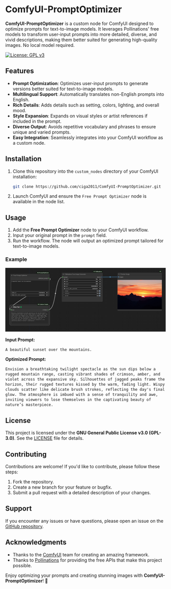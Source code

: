 # ComfyUI-PromptOptimizer

**ComfyUI-PromptOptimizer** is a custom node for ComfyUI designed to optimize prompts for text-to-image models. It leverages Pollinations' free models to transform user-input prompts into more detailed, diverse, and vivid descriptions, making them better suited for generating high-quality images. No local model required.

[![License: GPL v3](https://img.shields.io/badge/License-GPLv3-blue.svg)](https://www.gnu.org/licenses/gpl-3.0)


## Features

- **Prompt Optimization**: Optimizes user-input prompts to generate versions better suited for text-to-image models.
- **Multilingual Support**: Automatically translates non-English prompts into English.
- **Rich Details**: Adds details such as setting, colors, lighting, and overall mood.
- **Style Expansion**: Expands on visual styles or artist references if included in the prompt.
- **Diverse Output**: Avoids repetitive vocabulary and phrases to ensure unique and varied prompts.
- **Easy Integration**: Seamlessly integrates into your ComfyUI workflow as a custom node.


## Installation

1. Clone this repository into the `custom_nodes` directory of your ComfyUI installation:

   ```bash
   git clone https://github.com/ciga2011/ComfyUI-PromptOptimizer.git
   ```

2. Launch ComfyUI and ensure the `Free Prompt Optimizer` node is available in the node list.


## Usage

1. Add the **Free Prompt Optimizer** node to your ComfyUI workflow.
2. Input your original prompt in the `prompt` field.
3. Run the workflow. The node will output an optimized prompt tailored for text-to-image models.

### Example

![workflow](workflow.png)

**Input Prompt:**
```
A beautiful sunset over the mountains.
```

**Optimized Prompt:**
```
Envision a breathtaking twilight spectacle as the sun dips below a rugged mountain range, casting vibrant shades of crimson, amber, and violet across the expansive sky. Silhouettes of jagged peaks frame the horizon, their rugged textures kissed by the warm, fading light. Wispy clouds scatter like delicate brush strokes, reflecting the day's final glow. The atmosphere is imbued with a sense of tranquility and awe, inviting viewers to lose themselves in the captivating beauty of nature’s masterpiece.
```


## License

This project is licensed under the **GNU General Public License v3.0 (GPL-3.0)**. See the [LICENSE](LICENSE) file for details.

## Contributing

Contributions are welcome! If you'd like to contribute, please follow these steps:

1. Fork the repository.
2. Create a new branch for your feature or bugfix.
3. Submit a pull request with a detailed description of your changes.


## Support

If you encounter any issues or have questions, please open an issue on the [GitHub repository](https://github.com/your-username/ComfyUI-PromptOptimizer/issues).

## Acknowledgments

- Thanks to the [ComfyUI](https://github.com/comfyanonymous/ComfyUI) team for creating an amazing framework.
- Thanks to [Pollinations](https://pollinations.ai/) for providing the free APIs that make this project possible.


Enjoy optimizing your prompts and creating stunning images with **ComfyUI-PromptOptimizer**! 🚀


